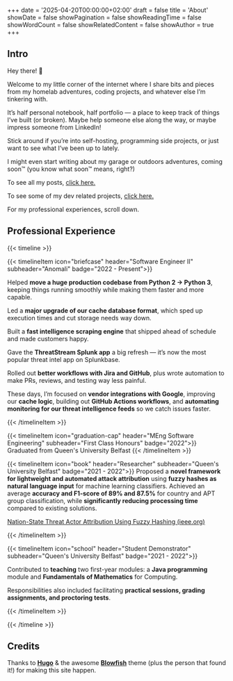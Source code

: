 +++
date = '2025-04-20T00:00:00+02:00'
draft = false
title = 'About'
showDate = false
showPagination = false
showReadingTime = false
showWordCount = false
showRelatedContent = false
showAuthor = true
+++
## Intro
Hey there! 👋

Welcome to my little corner of the internet where I share bits and pieces from my homelab adventures, coding projects, and whatever else I’m tinkering with.

It’s half personal notebook, half portfolio — a place to keep track of things I’ve built (or broken). Maybe help someone else along the way, or maybe impress someone from LinkedIn!

Stick around if you’re into self-hosting, programming side projects, or just want to see what I’ve been up to lately.

I might even start writing about my garage or outdoors adventures, coming soon:tm: (you know what soon:tm: means, right?)

To see all my posts, [click here.](/posts)

To see some of my dev related projects, [click here.](/categories/projects/)

For my professional experiences, scroll down.

## Professional Experience

{{< timeline >}}

{{< timelineItem icon="briefcase" header="Software Engineer II" subheader="Anomali" badge="2022 - Present">}}
<p>Helped <strong>move a huge production codebase from Python 2 → Python 3</strong>, keeping things running smoothly while making them faster and more capable.</p>
<p>Led a <strong>major upgrade of our cache database format</strong>, which sped up execution times and cut storage needs way down.</p>
<p>Built a <strong>fast intelligence scraping engine</strong> that shipped ahead of schedule and made customers happy.</p>
<p>Gave the <strong>ThreatStream Splunk app</strong> a big refresh — it’s now the most popular threat intel app on Splunkbase.</p>
<p>Rolled out <strong>better workflows with Jira and GitHub</strong>, plus wrote automation to make PRs, reviews, and testing way less painful.</p>
<p>These days, I’m focused on <strong>vendor integrations with Google</strong>, improving our <strong>cache logic</strong>, building out <strong>GitHub Actions workflows</strong>, and <strong>automating monitoring for our threat intelligence feeds</strong> so we catch issues faster.</p>
{{< /timelineItem >}}

{{< timelineItem icon="graduation-cap" header="MEng Software Engineering" subheader="First Class Honours" badge="2022">}}
Graduated from Queen's University Belfast
{{< /timelineItem >}}

{{< timelineItem icon="book" header="Researcher" subheader="Queen's University Belfast" badge="2021 - 2022">}}
Proposed a <strong>novel framework for lightweight and automated attack attribution</strong> using <strong>fuzzy hashes as natural language input</strong> for machine learning classifiers. Achieved an average <strong>accuracy and F1-score of 89% and 87.5%</strong> for country and APT group classification, while <strong>significantly reducing processing time</strong> compared to existing solutions.

<p><a  target="_blank" href="https://ieeexplore.ieee.org/document/10004581">Nation-State Threat Actor Attribution Using Fuzzy Hashing (ieee.org)<link></a></p>
{{< /timelineItem >}}

{{< timelineItem icon="school" header="Student Demonstrator" subheader="Queen's University Belfast" badge="2021 - 2022">}}
<p>Contributed to <strong>teaching</strong> two first-year modules: a <strong>Java programming</strong> module and <strong>Fundamentals of Mathematics</strong> for Computing.</p>
<p>Responsibilities also included facilitating <strong>practical sessions, grading assignments, and proctoring tests</strong>.</p>
{{< /timelineItem >}}

{{< /timeline >}}

## Credits
Thanks to [**Hugo**](https://gohugo.io/) & the awesome [**Blowfish**](https://blowfish.page/) theme (plus the person that found it!) for making this site happen.
